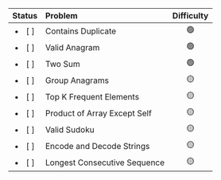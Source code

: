 |    Status     | Problem                      |   Difficulty    |
| :-----------: | :--------------------------- | :-------------: |
| <li>[ ] </li> | Contains Duplicate           | :green_circle:  |
| <li>[ ] </li> | Valid Anagram                | :green_circle:  |
| <li>[ ] </li> | Two Sum                      | :green_circle:  |
| <li>[ ] </li> | Group Anagrams               | :yellow_circle: |
| <li>[ ] </li> | Top K Frequent Elements      | :yellow_circle: |
| <li>[ ] </li> | Product of Array Except Self | :yellow_circle: |
| <li>[ ] </li> | Valid Sudoku                 | :yellow_circle: |
| <li>[ ] </li> | Encode and Decode Strings    | :yellow_circle: |
| <li>[ ] </li> | Longest Consecutive Sequence | :yellow_circle: |
